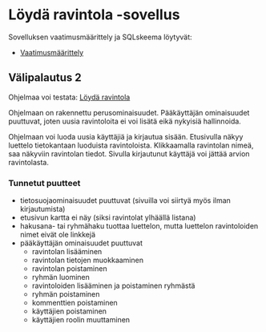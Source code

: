 # Löydä ravintola -sovellus

Sovelluksen vaatimusmäärittely ja SQLskeema löytyvät:

- [Vaatimusmäärittely](./documentation/vaatimusmaarittely.md)

## Välipalautus 2

Ohjelmaa voi testata: [Löydä ravintola](https://tsoha2023-restaurant-finder.fly.dev/login)

Ohjelmaan on rakennettu perusominaisuudet. Pääkäyttäjän ominaisuudet puuttuvat, joten uusia ravintoloita ei voi lisätä eikä nykyisiä hallinnoida.

Ohjelmaan voi luoda uusia käyttäjiä ja kirjautua sisään. Etusivulla näkyy luettelo tietokantaan luoduista ravintoloista. Klikkaamalla ravintolan nimeä, saa näkyviin ravintolan tiedot. Sivulla kirjautunut käyttäjä voi jättää arvion ravintolasta.

### Tunnetut puutteet

- tietosuojaominaisuudet puuttuvat (sivuilla voi siirtyä myös ilman kirjautumista)
- etusivun kartta ei näy (siksi ravintolat ylhäällä listana)
- hakusana- tai ryhmähaku tuottaa luettelon, mutta luettelon ravintoloiden nimet eivät ole linkkejä
- pääkäyttäjän ominaisuudet puuttuvat
  - ravintolan lisääminen
  - ravintolan tietojen muokkaaminen
  - ravintolan poistaminen
  - ryhmän luominen
  - ravintoloiden lisääminen ja poistaminen ryhmästä
  - ryhmän poistaminen
  - kommenttien poistaminen
  - käyttäjien poistaminen
  - käyttäjien roolin muuttaminen 
 
